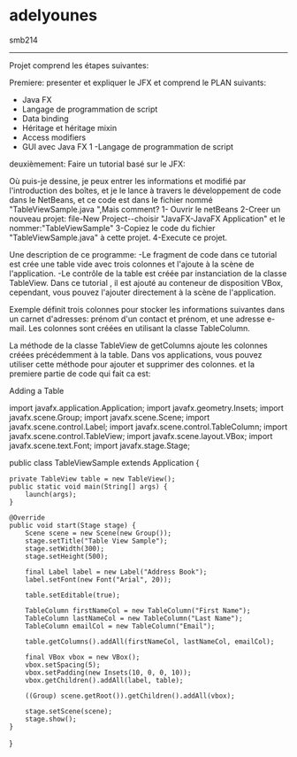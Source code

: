 adelyounes
==========

smb214


 
---
Projet comprend les étapes suivantes:

Premiere: presenter et expliquer le JFX  et comprend le PLAN suivants:


- Java FX
- Langage de programmation de script 
- Data binding 
- Héritage et héritage mixin 
- Access modifiers 
- GUI avec Java FX 1 
-Langage de programmation de script




deuxièmement: Faire un tutorial basé sur le JFX:

Où puis-je dessine, je peux entrer les informations et modifié par l'introduction des boîtes, et je le lance à travers le développement de code dans le NetBeans, et ce code est dans le fichier nommé "TableViewSample.java ",Mais comment?
1- Ouvrir le netBeans
2-Creer un nouveau projet: file-New Project--choisir "JavaFX-JavaFX Application" et le nommer:"TableViewSample"
3-Copiez le code du fichier "TableViewSample.java" à cette projet.
4-Execute ce projet.

Une description de ce programme:
-Le fragment de code dans ce tutorial est crée une table vide avec trois colonnes et l'ajoute à la scène de l'application.
-Le contrôle de la table est créée par instanciation de la classe TableView. Dans ce tutorial , il est ajouté au conteneur de disposition VBox, cependant, vous pouvez l'ajouter directement à la scène de l'application. 

Exemple définit trois colonnes pour stocker les informations suivantes dans un carnet d'adresses: prénom d'un contact et prénom, et une adresse e-mail. Les colonnes sont créées en utilisant la classe TableColumn. 

La méthode de la classe TableView de getColumns ajoute les colonnes créées précédemment à la table. Dans vos applications, vous pouvez utiliser cette méthode pour ajouter et supprimer des colonnes.
et la premiere partie de code qui fait ca est:

 Adding a Table

import javafx.application.Application;
import javafx.geometry.Insets;
import javafx.scene.Group;
import javafx.scene.Scene;
import javafx.scene.control.Label;
import javafx.scene.control.TableColumn;
import javafx.scene.control.TableView;
import javafx.scene.layout.VBox;
import javafx.scene.text.Font;
import javafx.stage.Stage;
 
public class TableViewSample extends Application {
 
    private TableView table = new TableView();
    public static void main(String[] args) {
        launch(args);
    }
 
    @Override
    public void start(Stage stage) {
        Scene scene = new Scene(new Group());
        stage.setTitle("Table View Sample");
        stage.setWidth(300);
        stage.setHeight(500);
 
        final Label label = new Label("Address Book");
        label.setFont(new Font("Arial", 20));
 
        table.setEditable(true);
 
        TableColumn firstNameCol = new TableColumn("First Name");
        TableColumn lastNameCol = new TableColumn("Last Name");
        TableColumn emailCol = new TableColumn("Email");
        
        table.getColumns().addAll(firstNameCol, lastNameCol, emailCol);
 
        final VBox vbox = new VBox();
        vbox.setSpacing(5);
        vbox.setPadding(new Insets(10, 0, 0, 10));
        vbox.getChildren().addAll(label, table);
 
        ((Group) scene.getRoot()).getChildren().addAll(vbox);
 
        stage.setScene(scene);
        stage.show();
    }
}

